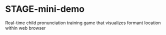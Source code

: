 # STAGE-mini-demo
Real-time child pronunciation training game that visualizes formant location within web browser

